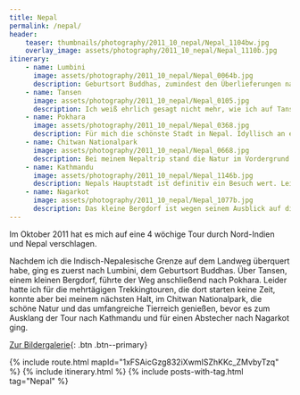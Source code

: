 ```yaml
---
title: Nepal
permalink: /nepal/
header:
    teaser: thumbnails/photography/2011_10_nepal/Nepal_1104bw.jpg
    overlay_image: assets/photography/2011_10_nepal/Nepal_1110b.jpg
itinerary:
    - name: Lumbini
      image: assets/photography/2011_10_nepal/Nepal_0064b.jpg
      description: Geburtsort Buddhas, zumindest den Überlieferungen nach, und daher ein entsprechend wichtiger Ort im Buddhismus. Der Ort liegt nicht weit von der Indischen Grenze entfernt und eignet sich daher sehr gut als erster Halt, wenn man auf dem Landweg reist. Nach Varanasi definitiv ein ruhigerer Halt mit etlichen Tempel in der Umgebung, die man am besten per Fahrrad erkundet.
    - name: Tansen
      image: assets/photography/2011_10_nepal/Nepal_0105.jpg
      description: Ich weiß ehrlich gesagt nicht mehr, wie ich auf Tansen gekommen bin, die Idee dahinter war jedoch sich etwas an die Höhe zu gewöhnen bevor es weiter geht. Keine Ahnung ob es am Ende sinnvoll war oder nicht, war in jedem Fall ein entspanntes Bergdorf fernab des Massentourismus.
    - name: Pokhara
      image: assets/photography/2011_10_nepal/Nepal_0368.jpg
      description: Für mich die schönste Stadt in Nepal. Idyllisch an einem See gelegen, bietet sie Ausblick auf diverse Gebirgsketten und ist Ausgangspunkt von mehreren Trekkingtouren. Aber auch wenn man keine mehrtägigen Wanderungen unternimmt, kann man einige Berge als Tagestour erklimmen.
    - name: Chitwan Nationalpark
      image: assets/photography/2011_10_nepal/Nepal_0668.jpg
      description: Bei meinem Nepaltrip stand die Natur im Vordergrund und daher durfte ein Besuch im größten Nationalpark des Landes nicht fehlen. Selbst wenn ich keinen Tiger gesehen habe, so doch andere exotische Tierarten wie Nashörner, Elefanten, Krokodile und jede Menge Vögel.
    - name: Kathmandu
      image: assets/photography/2011_10_nepal/Nepal_1146b.jpg
      description: Nepals Hauptstadt ist definitiv ein Besuch wert. Leider wurden 2015 etliche historische Stätte durch ein Erdbeben zerstört, so dass ich nicht sagen kann was alles noch erhalten ist, aber der Stadtkern und die vielen Stupas und Tempel waren sehr beeindruckend.
    - name: Nagarkot
      image: assets/photography/2011_10_nepal/Nepal_1077b.jpg
      description: Das kleine Bergdorf ist wegen seinem Ausblick auf diverse Gebirgsketten, wie beispielsweise dem Everest, ein beliebtes Ausflugsziel. Man darf aber nicht vergessen, dass man für einen solchen Ausblick immer etwas Glück braucht. Aufgrund der Höhe war es dort auch deutlich frischer als im restlichen Land.
---
```


Im Oktober 2011 hat es mich auf eine 4 wöchige Tour durch Nord-Indien und Nepal verschlagen.

Nachdem ich die Indisch-Nepalesische Grenze auf dem Landweg überquert habe, ging es zuerst nach Lumbini, dem Geburtsort Buddhas.
Über Tansen, einem kleinen Bergdorf, führte der Weg anschließend nach Pokhara. 
Leider hatte ich für die mehrtägigen Trekkingtouren, die dort starten keine Zeit, konnte aber bei meinem nächsten Halt, im Chitwan Nationalpark, 
die schöne Natur und das umfangreiche Tierreich genießen, bevor es zum Ausklang der Tour nach Kathmandu und für einen Abstecher nach Nagarkot ging.

[Zur Bildergalerie](/photography/nepal-2011/){: .btn .btn--primary}

{% include route.html mapId="1xFSAicGzg832iXwmISZhKKc_ZMvbyTzq" %}
{% include itinerary.html %}
{% include posts-with-tag.html tag="Nepal" %}
